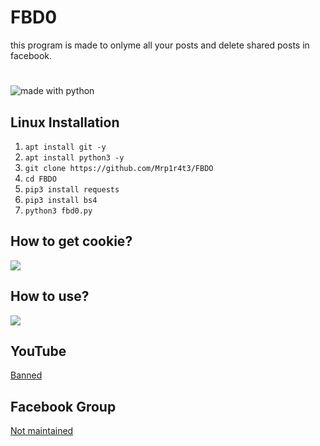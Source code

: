 # FBD0
this program is made to onlyme all your posts and delete shared posts in facebook.
#
<img src="https://img.shields.io/badge/made%20with-python-blue.svg?style=flat-square" alt="made with python">

## Linux Installation
1. `apt install git -y`
2. `apt install python3 -y`
3. `git clone https://github.com/Mrp1r4t3/FBDO`
4. `cd FBDO`
5. `pip3 install requests`
6. `pip3 install bs4`
7. `python3 fbd0.py`

## How to get cookie?
![](https://github.com/Mrp1r4t3/FBD0/blob/main/images/getcookie.gif?raw=true)
## How to use?
![](https://github.com/Mrp1r4t3/FBD0/blob/main/images/run.gif?raw=true)

## YouTube
[Banned](https://www.youtube.com/c/mrp1r4t3)
## Facebook Group
[Not maintained](https://www.facebook.com/)
